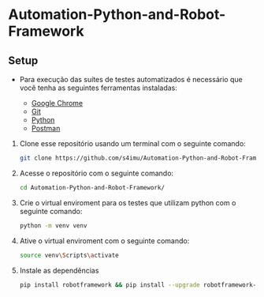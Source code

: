 # Automation-Python-and-Robot-Framework

## Setup

- Para execução das suítes de testes automatizados é necessário que você tenha as seguintes ferramentas instaladas:

  - [Google Chrome](https://www.google.com/intl/pt-BR/chrome/)
  - [Git](https://git-scm.com/downloads)
  - [Python](https://www.python.org/downloads/)
  - [Postman](https://www.postman.com/downloads/)

1. Clone esse repositório usando um terminal com o seguinte comando:

   ```bash
   git clone https://github.com/s4imu/Automation-Python-and-Robot-Framework.git
   ```

2. Acesse o repositório com o seguinte comando:
   ```bash
   cd Automation-Python-and-Robot-Framework/
   ```
3. Crie o virtual enviroment para os testes que utilizam python com o seguinte comando:

   ```bash
   python -m venv venv
   ```

4. Ative o virtual enviroment com o seguinte comando:
   ```bash
   source venv\Scripts\activate
   ```
5. Instale as dependências

   ```bash
   pip install robotframework && pip install --upgrade robotframework-seleniumlibrary && pip install webdriver-manager
   ```
